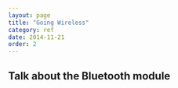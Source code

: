 ```yaml
---
layout: page
title: "Going Wireless"
category: ref
date: 2014-11-21
order: 2
---
```


## Talk about the Bluetooth module